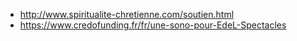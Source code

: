 
- http://www.spiritualite-chretienne.com/soutien.html
- https://www.credofunding.fr/fr/une-sono-pour-EdeL-Spectacles

